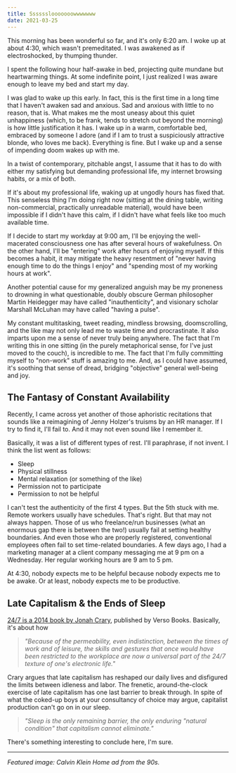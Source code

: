 ```yaml
---
title: Sssssslooooooowwwwwww
date: 2021-03-25
---
```


This morning has been wonderful so far, and it's only 6:20 am. I woke up at about 4:30, which wasn't premeditated. I was awakened as if electroshocked, by thumping thunder.

I spent the following hour half-awake in bed, projecting quite mundane but heartwarming things. At some indefinite point, I just realized I was aware enough to leave my bed and start my day.

I was glad to wake up this early. In fact, this is the first time in a long time that I haven't awaken sad and anxious. Sad and anxious with little to no reason, that is. What makes me the most uneasy about this quiet unhappiness (which, to be frank, tends to stretch out beyond the morning) is how little justification it has. I wake up in a warm, comfortable bed, embraced by someone I adore (and if I am to trust a suspiciously attractive blonde, who loves me back). Everything is fine. But I wake up and a sense of impending doom wakes up with me.

In a twist of contemporary, pitchable angst, I assume that it has to do with either my satisfying but demanding professional life, my internet browsing habits, or a mix of both.

If it's about my professional life, waking up at ungodly hours has fixed that. This senseless thing I'm doing right now (sitting at the dining table, writing non-commercial, practically unreadable material), would have been impossible if I didn't have this calm, if I didn't have what feels like too much available time.

If I decide to start my workday at 9:00 am, I'll be enjoying the well-macerated consciousness one has after several hours of wakefulness. On the other hand, I'll be "entering" work after hours of enjoying myself. If this becomes a habit, it may mitigate the heavy resentment of "never having enough time to do the things I enjoy" and "spending most of my working hours at work".

Another potential cause for my generalized anguish may be my proneness to drowning in what questionable, doubly obscure German philosopher Martin Heidegger may have called "inauthenticity", and visionary scholar Marshall McLuhan may have called "having a pulse".

My constant multitasking, tweet reading, mindless browsing, doomscrolling, and the like may not only lead me to waste time and procrastinate. It also imparts upon me a sense of never truly being anywhere. The fact that I'm writing this in one sitting (in the purely metaphorical sense, for I've just moved to the couch), is incredible to me. The fact that I'm fully committing myself to "non-work" stuff is amazing to me. And, as I could have assumed, it's soothing that sense of dread, bridging "objective" general well-being and joy.

## The Fantasy of Constant Availability

Recently, I came across yet another of those aphoristic recitations that sounds like a reimagining of Jenny Holzer's truisms by an HR manager. If I try to find it, I'll fail to. And it may not even sound like I remember it.

Basically, it was a list of different types of rest. I'll paraphrase, if not invent. I think the list went as follows:

- Sleep
- Physical stillness
- Mental relaxation (or something of the like)
- Permission not to participate
- Permission to not be helpful

I can't test the authenticity of the first 4 types. But the 5th stuck with me. Remote workers usually have schedules. That's right. But that may not always happen. Those of us who freelance/run businesses (what an enormous gap there is between the two!) usually fail at setting healthy boundaries. And even those who are properly registered, conventional employees often fail to set time-related boundaries. A few days ago, I had a marketing manager at a client company messaging me at 9 pm on a Wednesday. Her regular working hours are 9 am to 5 pm.

At 4:30, nobody expects me to be helpful because nobody expects me to be awake. Or at least, nobody expects me to be productive. 

## Late Capitalism & the Ends of Sleep

[24/7 is a 2014 book by Jonah Crary](https://www.are.na/library-library/24-7-late-capitalism-the-ends-of-sleep), published by Verso Books. Basically, it's about how

> *"Because of the permeability, even indistinction, between the times of work and of leisure, the skills and gestures that once would have been restricted to the workplace are now a universal part of the 24/7 texture of one's electronic life."*

Crary argues that late capitalism has reshaped our daily lives and disfigured the limits between idleness and labor. The frenetic, around-the-clock exercise of late capitalism has one last barrier to break through. In spite of what the coked-up boys at your consultancy of choice may argue, capitalist production can't go on in our sleep.

> *"Sleep is the only remaining barrier, the only enduring "natural condition" that capitalism cannot eliminate."*

There's something interesting to conclude here, I'm sure. 

---

*Featured image: Calvin Klein Home ad from the 90s.*